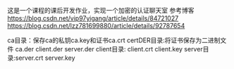 这是一个课程的课后开发作业，实现一个加密的认证聊天室
参考博客
https://blog.csdn.net/vip97yigang/article/details/84721027
https://blog.csdn.net/lzz781699880/article/details/92787654

ca目录：保存ca的私钥ca.key和证书ca.crt
certDER目录:将证书保存为二进制文件 ca.der client.der server.der
client目录: client.crt client.key
server目录:server.crt server.key

